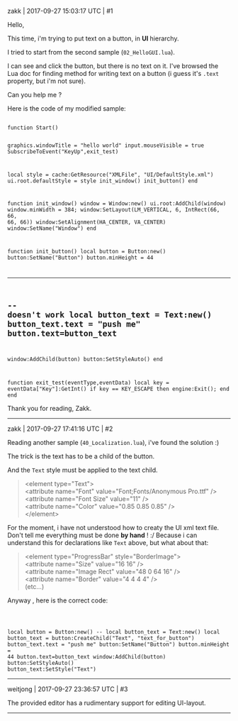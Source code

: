zakk | 2017-09-27 15:03:17 UTC | #1

Hello,

This time, i'm trying to put text on a button, in **UI** hierarchy.

I tried to start from the second sample (``02_HelloGUI.lua``).

I can see and click the button, but there is no text on it. I've browsed the Lua doc for finding method for writing text on a button (i guess it's ``.text`` property, but i'm not sure).


Can you help me ?

Here is the code of my modified sample:

<code>
function Start()

  graphics.windowTitle = "hello world"
  input.mouseVisible = true
  SubscribeToEvent("KeyUp",exit_test)

  local style = cache:GetResource("XMLFile", "UI/DefaultStyle.xml")
  ui.root.defaultStyle = style
  init_window()
  init_button()
end

function init_window()
  window = Window:new()
  ui.root:AddChild(window)
  window.minWidth = 384;
  window:SetLayout(LM_VERTICAL, 6, IntRect(66, 66, 66, 66))
  window:SetAlignment(HA_CENTER, VA_CENTER)
  window:SetName("Window")
end

function init_button()
  local button = Button:new()
  button:SetName("Button")
  button.minHeight = 44

---
  -- doesn't work
  local button_text = Text:new()
  button_text.text = "push me"
  button.text=button_text
-
  window:AddChild(button)
  button:SetStyleAuto()
end


function exit_test(eventType,eventData)
    local key = eventData["Key"]:GetInt()
    if key == KEY_ESCAPE then
      engine:Exit();
    end
end
</code>

Thank you for reading,
Zakk.

-------------------------

zakk | 2017-09-27 17:41:16 UTC | #2

Reading another sample (``40_Localization.lua``), i've found the solution :)

The trick is the text has to be a child of the button.

And the ``Text`` style must be applied to the text child.

>    \<element type="Text">                                                                                                                                                                                                         
>         \<attribute name="Font" value="Font;Fonts/Anonymous Pro.ttf" />                                                                                                                                                            
>         \<attribute name="Font Size" value="11" />                                                                                                                                                                                 
>         \<attribute name="Color" value="0.85 0.85 0.85" />                                                                                                                                                                         
>     \</element>

For the moment, i have not understood how to creaty the UI xml text file. Don't tell me everything must be done **by hand** ! :/ Because i can understand this for declarations like ``Text`` above, but what about that:

> \<element type="ProgressBar" style="BorderImage">                                                                                                                                                                              
>     \<attribute name="Size" value="16 16" />                                                                                                                                                                                   
>     \<attribute name="Image Rect" value="48 0 64 16" />                                                                                                                                                                        
>     \<attribute name="Border" value="4 4 4 4" />      
> (etc…)


Anyway , here is the correct code:

<code>

  local button = Button:new()
--  local button_text = Text:new()
  local button_text = button:CreateChild("Text", "text_for_button")
  button_text.text = "push me"
  button:SetName("Button")
  button.minHeight = 44
  button.text=button_text
  window:AddChild(button)
  button:SetStyleAuto()
  button_text:SetStyle("Text")
</code>

-------------------------

weitjong | 2017-09-27 23:36:57 UTC | #3

The provided editor has a rudimentary support for editing UI-layout.

-------------------------

